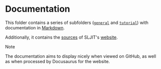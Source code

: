 # Documentation

This folder contains a series of subfolders ([`general`](/docs/general/introduction.md) and [`tutorial`](/docs/tutorial/01-overview.md)) with documentation in [Markdown](https://en.wikipedia.org/wiki/Markdown).

Additionally, it contains the [sources](/docs/website/) of SLJIT's [website](https://zherczeg.github.io/sljit/).

> [!NOTE]
> The documentation aims to display nicely when viewed on GitHub, as well as when processed by Docusaurus for the website.
